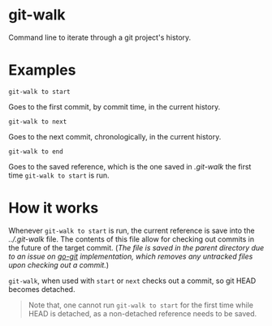 # git-walk

Command line to iterate through a git project's history.

# Examples

```
git-walk to start
```
Goes to the first commit, by commit time, in the current history.

```
git-walk to next
```
Goes to the next commit, chronologically, in the current history.

```
git-walk to end
```
Goes to the saved reference, which is the one saved in _.git-walk_ the first time `git-walk to start` is run.

# How it works

Whenever `git-walk to start` is run, the current reference is save into the _../.git-walk_ file. The contents of this file allow for checking out commits in the future of the target commit. (_The file is saved in the parent directory due to an issue on [go-git](https://github.com/src-d/go-git/issues/1026) implementation, which removes any untracked files upon checking out a commit._)

`git-walk`, when used with `start` or `next` checks out a commit, so git HEAD becomes detached.

> Note that, one cannot run `git-walk to start` for the first time while HEAD is detached, as a non-detached reference needs to be saved.
